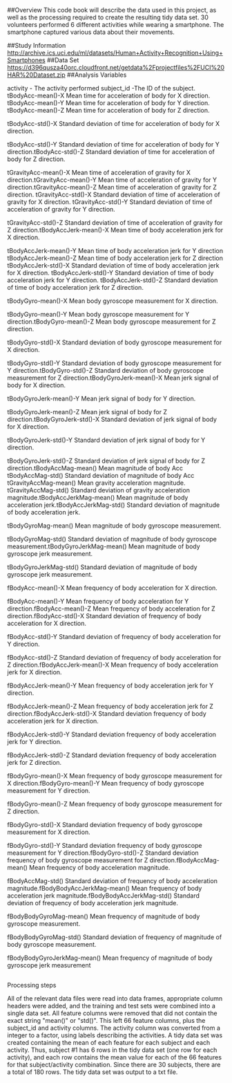 ##Overview
This code book will describe the data used in this project, as well as the processing required to create the resulting tidy data set. 30 volunteers performed 6 different activities while wearing a smartphone. The smartphone captured various data about their movements.

##Study Information
http://archive.ics.uci.edu/ml/datasets/Human+Activity+Recognition+Using+Smartphones
##Data Set
https://d396qusza40orc.cloudfront.net/getdata%2Fprojectfiles%2FUCI%20HAR%20Dataset.zip
##Analysis Variables 

activity -  The activity performed
subject_id -The ID of the subject.
tBodyAcc-mean()-XMean time for acceleration of body for X direction.
tBodyAcc-mean()-YMean time for acceleration of body for Y direction.
tBodyAcc-mean()-ZMean time for acceleration of body for Z direction.
tBodyAcc-std()-XStandard deviation of time for acceleration of body for X direction.
tBodyAcc-std()-YStandard deviation of time for acceleration of body for Y direction.tBodyAcc-std()-ZStandard deviation of time for acceleration of body for Z direction.
tGravityAcc-mean()-XMean time of acceleration of gravity for X direction.tGravityAcc-mean()-YMean time of acceleration of gravity for Y direction.tGravityAcc-mean()-ZMean time of acceleration of gravity for Z direction.tGravityAcc-std()-XStandard deviation of time of acceleration of gravity for X direction.tGravityAcc-std()-YStandard deviation of time of acceleration of gravity for Y direction.
tGravityAcc-std()-ZStandard deviation of time of acceleration of gravity for Z direction.tBodyAccJerk-mean()-XMean time of body acceleration jerk for X direction.
tBodyAccJerk-mean()-YMean time of body acceleration jerk for Y directiontBodyAccJerk-mean()-ZMean time of body acceleration jerk for Z directiontBodyAccJerk-std()-XStandard deviation of time of body acceleration jerk for X direction.tBodyAccJerk-std()-YStandard deviation of time of body acceleration jerk for Y direction.tBodyAccJerk-std()-ZStandard deviation of time of body acceleration jerk for Z direction.
tBodyGyro-mean()-XMean body gyroscope measurement for X direction.
tBodyGyro-mean()-YMean body gyroscope measurement for Y direction.tBodyGyro-mean()-ZMean body gyroscope measurement for Z direction.
tBodyGyro-std()-XStandard deviation of body gyroscope measurement for X direction.
tBodyGyro-std()-YStandard deviation of body gyroscope measurement for Y direction.tBodyGyro-std()-ZStandard deviation of body gyroscope measurement for Z direction.tBodyGyroJerk-mean()-XMean jerk signal of body for X direction.
tBodyGyroJerk-mean()-YMean jerk signal of body for Y direction.
tBodyGyroJerk-mean()-ZMean jerk signal of body for Z direction.tBodyGyroJerk-std()-XStandard deviation of jerk signal of body for X direction.
tBodyGyroJerk-std()-YStandard deviation of jerk signal of body for Y direction.
tBodyGyroJerk-std()-ZStandard deviation of jerk signal of body for Z direction.tBodyAccMag-mean()Mean magnitude of body AcctBodyAccMag-std()Standard deviation of magnitude of body AcctGravityAccMag-mean()Mean gravity acceleration magnitude.tGravityAccMag-std()Standard deviation of gravity acceleration magnitude.tBodyAccJerkMag-mean()Mean magnitude of body acceleration jerk.tBodyAccJerkMag-std()Standard deviation of magnitude of body acceleration jerk.
tBodyGyroMag-mean()Mean magnitude of body gyroscope measurement.
tBodyGyroMag-std()Standard deviation of magnitude of body gyroscope measurement.tBodyGyroJerkMag-mean()Mean magnitude of body gyroscope jerk measurement.
tBodyGyroJerkMag-std()Standard deviation of magnitude of body gyroscope jerk measurement.
fBodyAcc-mean()-XMean frequency of body acceleration for X direction.
fBodyAcc-mean()-YMean frequency of body acceleration for Y direction.fBodyAcc-mean()-ZMean frequency of body acceleration for Z direction.fBodyAcc-std()-XStandard deviation of frequency of body acceleration for X direction.
fBodyAcc-std()-YStandard deviation of frequency of body acceleration for Y direction.
fBodyAcc-std()-ZStandard deviation of frequency of body acceleration for Z direction.fBodyAccJerk-mean()-XMean frequency of body acceleration jerk for X direction.
fBodyAccJerk-mean()-YMean frequency of body acceleration jerk for Y direction.
fBodyAccJerk-mean()-ZMean frequency of body acceleration jerk for Z direction.fBodyAccJerk-std()-XStandard deviation frequency of body acceleration jerk for X direction.
fBodyAccJerk-std()-YStandard deviation frequency of body acceleration jerk for Y direction.
fBodyAccJerk-std()-ZStandard deviation frequency of body acceleration jerk for Z direction.
fBodyGyro-mean()-XMean frequency of body gyroscope measurement for X direction.fBodyGyro-mean()-YMean frequency of body gyroscope measurement for Y direction.
fBodyGyro-mean()-ZMean frequency of body gyroscope measurement for Z direction.
fBodyGyro-std()-XStandard deviation frequency of body gyroscope measurement for X direction.
fBodyGyro-std()-YStandard deviation frequency of body gyroscope measurement for Y direction.fBodyGyro-std()-ZStandard deviation frequency of body gyroscope measurement for Z direction.fBodyAccMag-mean()Mean frequency of body acceleration magnitude.
fBodyAccMag-std()Standard deviation of frequency of body acceleration magnitude.fBodyBodyAccJerkMag-mean()Mean frequency of body acceleration jerk magnitude.fBodyBodyAccJerkMag-std()Standard deviation of frequency of body acceleration jerk magnitude.
fBodyBodyGyroMag-mean()Mean frequency of magnitude of body gyroscope measurement.
fBodyBodyGyroMag-std()Standard deviation of frequency of magnitude of body gyroscope measurement.
fBodyBodyGyroJerkMag-mean()Mean frequency of magnitude of body gyroscope jerk measurement

##Processing steps

All of the relevant data files were read into data frames, appropriate column headers were added, and the training and test sets were combined into a single data set.
All feature columns were removed that did not contain the exact string "mean()" or "std()". This left 66 feature columns, plus the subject_id and activity columns.
The activity column was converted from a integer to a factor, using labels describing the activities.
A tidy data set was created containing the mean of each feature for each subject and each activity. Thus, subject #1 has 6 rows in the tidy data set (one row for each activity), and each row contains the mean value for each of the 66 features for that subject/activity combination. Since there are 30 subjects, there are a total of 180 rows.
The tidy data set was output to a txt file.

